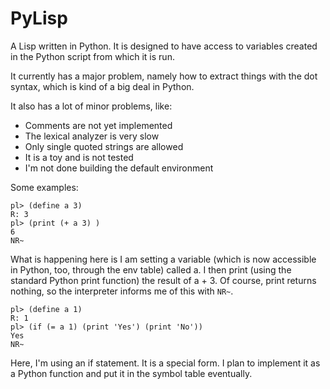 # PyLisp
A Lisp written in Python. It is designed to have access to variables created in the Python script from which it is run.

It currently has a major problem, namely how to extract things with the dot syntax, which is kind of a big deal in Python.

It also has a lot of minor problems, like:
* Comments are not yet implemented
* The lexical analyzer is very slow
* Only single quoted strings are allowed
* It is a toy and is not tested
* I'm not done building the default environment

Some examples:

```
pl> (define a 3)
R: 3
pl> (print (+ a 3) )
6
NR~
```

What is happening here is I am setting a variable (which is now accessible in Python, too, through the env table) called a. I then print (using the standard Python print function) the result of a + 3. Of course, print returns nothing, so the interpreter informs me of this with `NR~`.

```
pl> (define a 1)
R: 1
pl> (if (= a 1) (print 'Yes') (print 'No'))
Yes
NR~
```
Here, I'm using an if statement. It is a special form. I plan to implement it as a Python function and put it in the symbol table eventually.


